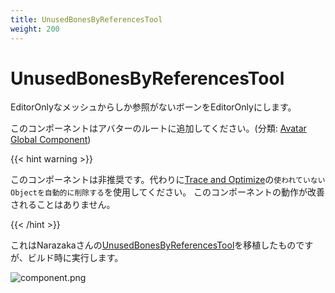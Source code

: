 ```yaml
---
title: UnusedBonesByReferencesTool
weight: 200
---
```


# UnusedBonesByReferencesTool

EditorOnlyなメッシュからしか参照がないボーンをEditorOnlyにします。

このコンポーネントはアバターのルートに追加してください。(分類: [Avatar Global Component](../../component-kind/avatar-global-components))

{{< hint warning >}}

このコンポーネントは非推奨です。代わりに[Trace and Optimize](../trace-and-optimize)の`使われていないObjectを自動的に削除する`を使用してください。
このコンポーネントの動作が改善されることはありません。

{{< /hint >}}

これはNarazakaさんの[UnusedBonesByReferencesTool][UnusedBonesByReferencesTool]を移植したものですが、ビルド時に実行します。

[UnusedBonesByReferencesTool]: https://narazaka.booth.pm/items/3831781

![component.png](component.png)
